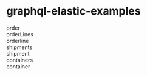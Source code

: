 # graphql-elastic-examples
order				
	orderLines			
		orderline		
	shipments			
		shipment		
			containers	
				container
